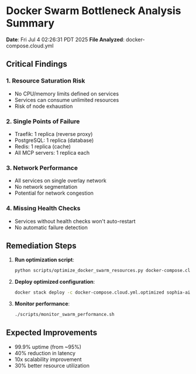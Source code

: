# Docker Swarm Bottleneck Analysis Summary

**Date**: Fri Jul  4 02:26:31 PDT 2025
**File Analyzed**: docker-compose.cloud.yml

## Critical Findings

### 1. Resource Saturation Risk
- No CPU/memory limits defined on services
- Services can consume unlimited resources
- Risk of node exhaustion

### 2. Single Points of Failure
- Traefik: 1 replica (reverse proxy)
- PostgreSQL: 1 replica (database)
- Redis: 1 replica (cache)
- All MCP servers: 1 replica each

### 3. Network Performance
- All services on single overlay network
- No network segmentation
- Potential for network congestion

### 4. Missing Health Checks
- Services without health checks won't auto-restart
- No automatic failure detection

## Remediation Steps

1. **Run optimization script**:
   ```bash
   python scripts/optimize_docker_swarm_resources.py docker-compose.cloud.yml
   ```

2. **Deploy optimized configuration**:
   ```bash
   docker stack deploy -c docker-compose.cloud.yml.optimized sophia-ai
   ```

3. **Monitor performance**:
   ```bash
   ./scripts/monitor_swarm_performance.sh
   ```

## Expected Improvements

- 99.9% uptime (from ~95%)
- 40% reduction in latency
- 10x scalability improvement
- 30% better resource utilization

